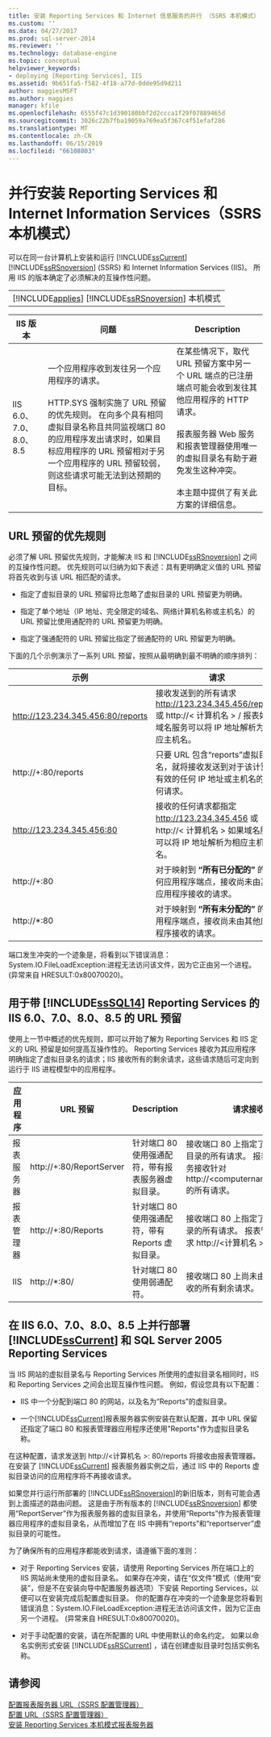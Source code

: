 ```yaml
---
title: 安装 Reporting Services 和 Internet 信息服务的并行 （SSRS 本机模式） |Microsoft Docs
ms.custom: ''
ms.date: 04/27/2017
ms.prod: sql-server-2014
ms.reviewer: ''
ms.technology: database-engine
ms.topic: conceptual
helpviewer_keywords:
- deploying [Reporting Services], IIS
ms.assetid: 9b651fa5-f582-4f18-a77d-0dde95d9d211
author: maggiesMSFT
ms.author: maggies
manager: kfile
ms.openlocfilehash: 6555f47c1d390180bbf2d2ccca1f29f07889465d
ms.sourcegitcommit: 3026c22b7fba19059a769ea5f367c4f51efaf286
ms.translationtype: MT
ms.contentlocale: zh-CN
ms.lasthandoff: 06/15/2019
ms.locfileid: "66108803"
---
```

# <a name="install-reporting-services-and-internet-information-services-side-by-side-ssrs-native-mode"></a>并行安装 Reporting Services 和 Internet Information Services（SSRS 本机模式）
  可以在同一台计算机上安装和运行 [!INCLUDE[ssCurrent](../../includes/sscurrent-md.md)] [!INCLUDE[ssRSnoversion](../../includes/ssrsnoversion-md.md)] (SSRS) 和 Internet Information Services (IIS)。 所用 IIS 的版本确定了必须解决的互操作性问题。  
  
||  
|-|  
|[!INCLUDE[applies](../../includes/applies-md.md)] [!INCLUDE[ssRSnoversion](../../includes/ssrsnoversion-md.md)] 本机模式|  
  
|IIS 版本|问题|Description|  
|-----------------|------------|-----------------|  
|IIS 6.0、7.0、8.0、8.5|一个应用程序收到发往另一个应用程序的请求。<br /><br /> HTTP.SYS 强制实施了 URL 预留的优先规则。 在向多个具有相同虚拟目录名称且共同监视端口 80 的应用程序发出请求时，如果目标应用程序的 URL 预留相对于另一个应用程序的 URL 预留较弱，则这些请求可能无法到达预期的目标。|在某些情况下，取代 URL 预留方案中另一个 URL 端点的已注册端点可能会收到发往其他应用程序的 HTTP 请求。<br /><br /> 报表服务器 Web 服务和报表管理器使用唯一的虚拟目录名有助于避免发生这种冲突。<br /><br /> 本主题中提供了有关此方案的详细信息。|  
  
## <a name="precedence-rules-for-url-reservations"></a>URL 预留的优先规则  
 必须了解 URL 预留优先规则，才能解决 IIS 和 [!INCLUDE[ssRSnoversion](../../includes/ssrsnoversion-md.md)] 之间的互操作性问题。 优先规则可以归纳为如下表述：具有更明确定义值的 URL 预留将首先收到与该 URL 相匹配的请求。  
  
-   指定了虚拟目录的 URL 预留将比忽略了虚拟目录的 URL 预留更为明确。  
  
-   指定了单个地址（IP 地址、完全限定的域名、网络计算机名称或主机名）的 URL 预留比使用通配符的 URL 预留更为明确。  
  
-   指定了强通配符的 URL 预留比指定了弱通配符的 URL 预留更为明确。  
  
 下面的几个示例演示了一系列 URL 预留，按照从最明确到最不明确的顺序排列：  
  
|示例|请求|  
|-------------|-------------|  
|http://123.234.345.456:80/reports|接收发送到的所有请求 http://123.234.345.456/reports 或 http://\< 计算机名 > / 报表如果域名服务可以将 IP 地址解析为相应主机名。|  
|http://+:80/reports|只要 URL 包含“reports”虚拟目录名，就将接收发送到对于该计算机有效的任何 IP 地址或主机名的任何请求。|  
|http://123.234.345.456:80|接收的任何请求都指定 http://123.234.345.456 或 http://\< 计算机名 > 如果域名服务可以将 IP 地址解析为相应主机名。|  
|http://+:80|对于映射到 **“所有已分配的”** 的任何应用程序端点，接收尚未由其他应用程序接收的请求。|  
|http://*:80|对于映射到 **“所有未分配的”** 的应用程序端点，接收尚未由其他应用程序接收的请求。|  
  
 端口发生冲突的一个迹象是，将看到以下错误消息：System.IO.FileLoadException:进程无法访问该文件，因为它正由另一个进程。 (异常来自 HRESULT:0x80070020)。  
  
## <a name="url-reservations-for-iis-60-70-80-85-with-includesssql14includessssql14-mdmd-reporting-services"></a>用于带 [!INCLUDE[ssSQL14](../../includes/sssql14-md.md)] Reporting Services 的 IIS 6.0、7.0、8.0、8.5 的 URL 预留  
 使用上一节中概述的优先规则，即可以开始了解为 Reporting Services 和 IIS 定义的 URL 预留是如何提高互操作性的。 Reporting Services 接收为其应用程序明确指定了虚拟目录名的请求；IIS 接收所有的剩余请求，这些请求随后可定向到运行于 IIS 进程模型中的应用程序。  
  
|应用程序|URL 预留|Description|请求接收情况|  
|-----------------|---------------------|-----------------|---------------------|  
|报表服务器|http://+:80/ReportServer|针对端口 80 使用强通配符，带有报表服务器虚拟目录。|接收端口 80 上指定了报表服务器虚拟目录的所有请求。 报表服务器 Web 服务接收针对 http://\<computername>/reportserver 的所有请求。|  
|报表管理器|http://+:80/Reports|针对端口 80 使用强通配符，带有 Reports 虚拟目录。|接收端口 80 上指定了 reports 虚拟目录的所有请求。 报表管理器接收所有请求 http://\<计算机名 > / 报告。|  
|IIS|http://*:80/|针对端口 80 使用弱通配符。|接收端口 80 上尚未由其他应用程序接收的所有剩余请求。|  
  
## <a name="side-by-side-deployments-of-includesscurrentincludessscurrent-mdmd-and-sql-server-2005-reporting-services-on-iis-60-70-80-85"></a>在 IIS 6.0、7.0、8.0、8.5 上并行部署 [!INCLUDE[ssCurrent](../../includes/sscurrent-md.md)] 和 SQL Server 2005 Reporting Services  
 当 IIS 网站的虚拟目录名与 Reporting Services 所使用的虚拟目录名相同时，IIS 和 Reporting Services 之间会出现互操作性问题。 例如，假设您具有以下配置：  
  
-   IIS 中一个分配到端口 80 的网站，以及名为“Reports”的虚拟目录。  
  
-   一个[!INCLUDE[ssCurrent](../../includes/sscurrent-md.md)]报表服务器实例安装在默认配置，其中 URL 保留还指定了端口 80 和报表管理器应用程序还使用"Reports"作为虚拟目录名称。  
  
 在这种配置，请求发送到 http://\<计算机名 >: 80/reports 将接收由报表管理器。 在安装了 [!INCLUDE[ssCurrent](../../includes/sscurrent-md.md)] 报表服务器实例之后，通过 IIS 中的 Reports 虚拟目录访问的应用程序将不再接收请求。  
  
 如果您并行运行所部署的 [!INCLUDE[ssRSnoversion](../../includes/ssrsnoversion-md.md)]的新旧版本，则有可能会遇到上面描述的路由问题。 这是由于所有版本的 [!INCLUDE[ssRSnoversion](../../includes/ssrsnoversion-md.md)] 都使用“ReportServer”作为报表服务器的虚拟目录名，并使用“Reports”作为报表管理器应用程序的虚拟目录名，从而增加了在 IIS 中拥有“reports”和“reportserver”虚拟目录的可能性。  
  
 为了确保所有的应用程序都能收到请求，请遵循下面的准则：  
  
-   对于 Reporting Services 安装，请使用 Reporting Services 所在端口上的 IIS 网站尚未使用的虚拟目录名。 如果存在冲突，请在“仅文件”模式（使用“安装”，但是不在安装向导中配置服务器选项）下安装 Reporting Services，以便可以在安装完成后配置虚拟目录。 你的配置存在冲突的一个迹象是您将看到错误消息：System.IO.FileLoadException:进程无法访问该文件，因为它正由另一个进程。 (异常来自 HRESULT:0x80070020)。  
  
-   对于手动配置的安装，请在所配置的 URL 中使用默认的命名约定。 如果以命名实例形式安装 [!INCLUDE[ssRSCurrent](../../includes/ssrscurrent-md.md)] ，请在创建虚拟目录时包括实例名称。  
  
## <a name="see-also"></a>请参阅  
 [配置报表服务器 URL（SSRS 配置管理器）](configure-report-server-urls-ssrs-configuration-manager.md)   
 [配置 URL（SSRS 配置管理器）](configure-a-url-ssrs-configuration-manager.md)   
 [安装 Reporting Services 本机模式报表服务器](install-reporting-services-native-mode-report-server.md)  
  
  
